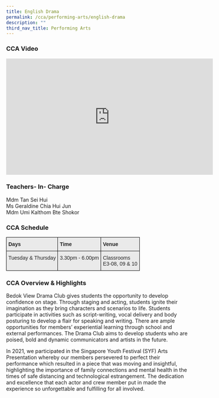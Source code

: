 ```yaml
---
title: English Drama
permalink: /cca/performing-arts/english-drama
description: ""
third_nav_title: Performing Arts
---
```

### CCA Video

<div class="bp-youtube">

<iframe width="560" height="315" src="https://www.youtube.com/embed/ocS6mK6_8Fs" title="YouTube video player" frameborder="0" allow="accelerometer; autoplay; clipboard-write; encrypted-media; gyroscope; picture-in-picture" allowfullscreen></iframe>

</div>

### Teachers- In- Charge

Mdm Tan Sei Hui <br>
Ms Geraldine Chia Hui Jun <br>
Mdm Umi Kalthom Bte Shokor


### CCA Schedule

<style type="text/css">
.tg  {border-collapse:collapse;border-spacing:0;}
.tg td{border-color:black;border-style:solid;border-width:1px;font-family:Arial, sans-serif;font-size:14px;
  overflow:hidden;padding:10px 5px;word-break:normal;}
.tg th{border-color:black;border-style:solid;border-width:1px;font-family:Arial, sans-serif;font-size:14px;
  font-weight:normal;overflow:hidden;padding:10px 5px;word-break:normal;}
.tg .tg-y7qa{background-color:#EAEAEA;color:#222;text-align:left;vertical-align:top}
.tg .tg-rj1p{background-color:#EAEAEA;color:#222;font-weight:bold;text-align:left;vertical-align:top}
</style>
<table class="tg">
<thead>
  <tr>
    <th class="tg-rj1p">Days</th>
    <th class="tg-rj1p">Time</th>
    <th class="tg-rj1p">Venue</th>
  </tr>
</thead>
<tbody>
  <tr>
    <td class="tg-y7qa">Tuesday &amp; Thursday</td>
    <td class="tg-y7qa">3.30pm - 6.00pm</td>
    <td class="tg-y7qa">Classrooms<br>E3-08, 09 &amp; 10</td>
  </tr>
</tbody>
</table>


### CCA Overview & Highlights

Bedok View Drama Club gives students the opportunity to develop confidence on stage. Through staging and acting, students ignite their imagination as they bring characters and scenarios to life. Students participate in activities such as script-writing, vocal delivery and body posturing to develop a flair for speaking and writing. There are ample opportunities for members’ experiential learning through school and external performances. The Drama Club aims to develop students who are poised, bold and dynamic communicators and artists in the future.  

In 2021, we participated in the Singapore Youth Festival (SYF) Arts Presentation whereby our members persevered to perfect their performance which resulted in a piece that was moving and insightful, highlighting the importance of family connections and mental health in the times of safe distancing and technological estrangement. The dedication and excellence that each actor and crew member put in made the experience so unforgettable and fulfilling for all involved.

